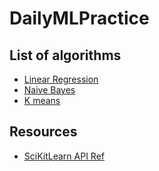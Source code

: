 # DailyMLPractice

## List of algorithms 
* [Linear Regression]()
* [Naive Bayes](http://machinelearningmastery.com/naive-bayes-classifier-scratch-python/)
* [K means]()

## Resources

* [SciKitLearn API Ref](http://scikit-learn.org/stable/modules/classes.html#module-sklearn.base)
